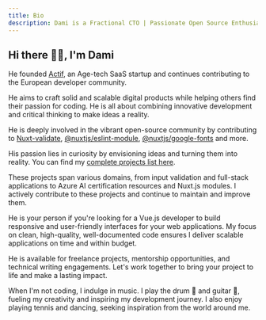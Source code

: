 ```yaml
---
title: Bio
description: Dami is a Fractional CTO | Passionate Open Source Enthusiast | Vue.js & Nuxt Fullstack Developer | Mentor | Technical Writer
---
```


## Hi there 👋🏾, I'm Dami

He founded [Actif](https://www.actif.online/), an Age-tech SaaS startup and continues contributing to the European developer community.

He aims to craft solid and scalable digital products while helping others find their passion for coding. He is all about combining innovative development and critical thinking to make ideas a reality.

He is deeply involved in the vibrant open-source community by contributing to [Nuxt-validate](https://github.com/lewyuburi/nuxt-validate), [@nuxtjs/eslint-module](https://github.com/nuxt-modules/eslint), [@nuxtjs/google-fonts](https://github.com/nuxt-modules/google-fonts) and more.

His passion lies in curiosity by envisioning ideas and turning them into reality. You can find my [complete projects list here](/projects).

These projects span various domains, from input validation and full-stack applications to Azure AI certification resources and Nuxt.js modules. I actively contribute to these projects and continue to maintain and improve them.

He is your person if you're looking for a Vue.js developer to build responsive and user-friendly interfaces for your web applications. My focus on clean, high-quality, well-documented code ensures I deliver scalable applications on time and within budget.

He is available for freelance projects, mentorship opportunities, and technical writing engagements. Let's work together to bring your project to life and make a lasting impact.

When I'm not coding, I indulge in music. I play the drum 🥁 and guitar 🎸, fueling my creativity and inspiring my development journey. I also enjoy playing tennis and dancing, seeking inspiration from the world around me.
